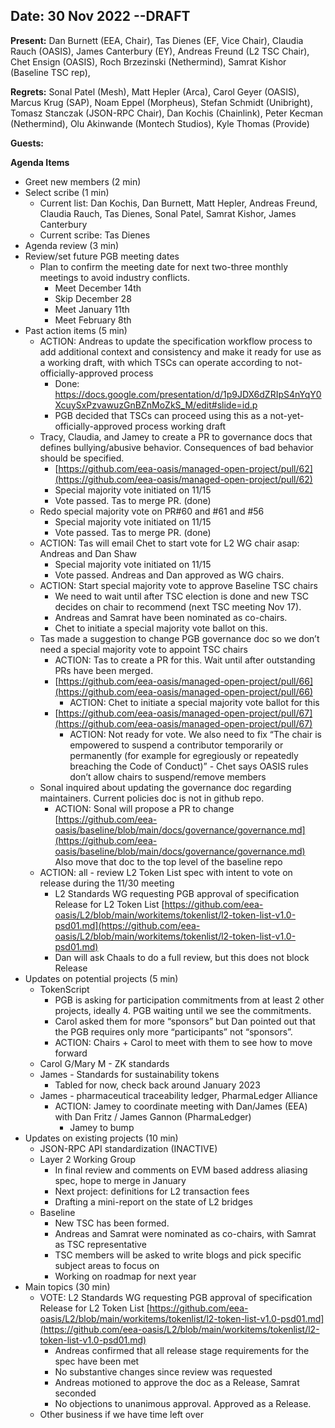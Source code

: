 

## Date: 30 Nov 2022 --DRAFT

**Present:** Dan Burnett (EEA, Chair), Tas Dienes (EF, Vice Chair), Claudia Rauch (OASIS), James Canterbury (EY), Andreas Freund (L2 TSC Chair), Chet Ensign (OASIS), Roch Brzezinski (Nethermind), Samrat Kishor (Baseline TSC rep),

**Regrets:** Sonal Patel (Mesh)​​, Matt Hepler (Arca), Carol Geyer (OASIS), Marcus Krug (SAP), Noam Eppel (Morpheus), Stefan Schmidt (Unibright), Tomasz Stanczak (JSON-RPC Chair), Dan Kochis (Chainlink), Peter Kecman (Nethermind), Olu Akinwande (Montech Studios), Kyle Thomas (Provide)

**Guests:** 

**Agenda Items**
* Greet new members (2 min)
* Select scribe (1 min)
    * Current list: Dan Kochis, Dan Burnett, Matt Hepler, Andreas Freund, Claudia Rauch, Tas Dienes, Sonal Patel, Samrat Kishor, James Canterbury
    * Current scribe: Tas Dienes
* Agenda review (3 min)
* Review/set future PGB meeting dates
    * Plan to confirm the meeting date for next two-three monthly meetings to avoid industry conflicts. 
        * Meet December 14th
        * Skip December 28
        * Meet January 11th
        * Meet February 8th
* Past action items (5 min)
    * ACTION: Andreas to update the specification workflow process to add additional context and consistency and make it ready for use as a working draft, with which TSCs can operate according to not-officially-approved process
        * Done: https://docs.google.com/presentation/d/1p9JDX6dZRIpS4nYqY0XcuySxPzvawuzGnBZnMoZkS_M/edit#slide=id.p
        * PGB decided that TSCs can proceed using this as a not-yet-officially-approved process working draft 
    * Tracy, Claudia, and Jamey to create a PR to governance docs that defines bullying/abusive behavior. Consequences of bad behavior should be specified.
        * [https://github.com/eea-oasis/managed-open-project/pull/62](https://github.com/eea-oasis/managed-open-project/pull/62) 
        * Special majority vote initiated on 11/15
        * Vote passed. Tas to merge PR. (done)
    * Redo special majority vote on PR#60 and #61 and #56
        * Special majority vote initiated on 11/15
        * Vote passed. Tas to merge PR. (done)
    * ACTION: Tas will email Chet to start vote for L2 WG chair asap: Andreas and Dan Shaw
        * Special majority vote initiated on 11/15
        * Vote passed. Andreas and Dan approved as WG chairs.
    * ACTION: Start special majority vote to approve Baseline TSC chairs 
        * We need to wait until after TSC election is done and new TSC decides on chair to recommend (next TSC meeting Nov 17).  
        * Andreas and Samrat have been nominated as co-chairs.
        * Chet to initiate a special majority vote ballot on this.
    * Tas made a suggestion to change PGB governance doc so we don’t need a special majority vote to appoint TSC chairs
        * ACTION: Tas to create a PR for this. Wait until after outstanding PRs have been merged.
        * [https://github.com/eea-oasis/managed-open-project/pull/66](https://github.com/eea-oasis/managed-open-project/pull/66)
            * ACTION: Chet to initiate a special majority vote ballot for this 
        * [https://github.com/eea-oasis/managed-open-project/pull/67](https://github.com/eea-oasis/managed-open-project/pull/67) 
            * ACTION: Not ready for vote. We also need to fix “The chair is empowered to suspend a contributor temporarily or permanently (for example for egregiously or repeatedly breaching the Code of Conduct)” - Chet says OASIS rules don’t allow chairs to suspend/remove members
    * Sonal inquired about updating the governance doc regarding maintainers. Current policies doc is not in github repo.
        * ACTION: Sonal will propose a PR to change [https://github.com/eea-oasis/baseline/blob/main/docs/governance/governance.md](https://github.com/eea-oasis/baseline/blob/main/docs/governance/governance.md) Also move that doc to the top level of the baseline repo
    * ACTION: all - review L2 Token List spec with intent to vote on release during the 11/30 meeting
        * L2 Standards WG requesting PGB approval of specification Release for L2 Token List [https://github.com/eea-oasis/L2/blob/main/workitems/tokenlist/l2-token-list-v1.0-psd01.md](https://github.com/eea-oasis/L2/blob/main/workitems/tokenlist/l2-token-list-v1.0-psd01.md)  
        * Dan will ask Chaals to do a full review, but this does not block Release
* Updates on potential projects (5 min)
    * TokenScript
        * PGB is asking for participation commitments from at least 2 other projects, ideally 4.  PGB waiting until we see the commitments.
        * Carol asked them for more “sponsors” but Dan pointed out that the PGB requires only more “participants” not “sponsors”.
        * ACTION: Chairs + Carol to meet with them to see how to move forward
    * Carol G/Mary M - ZK standards
    * James - Standards for sustainability tokens
        * Tabled for now, check back around January 2023
    * James - pharmaceutical traceability ledger, PharmaLedger Alliance
        * ACTION: Jamey to coordinate meeting with Dan/James (EEA) with Dan Fritz / James Gannon (PharmaLedger)
            * Jamey to bump 
* Updates on existing projects (10 min)
    * JSON-RPC API standardization (INACTIVE)
    * Layer 2 Working Group
        * In final review and comments on EVM based address aliasing spec, hope to merge in January
        * Next project: definitions for L2 transaction fees
        * Drafting a mini-report on the state of L2 bridges
    * Baseline
        * New TSC has been formed.  
        * Andreas and Samrat were nominated as co-chairs, with Samrat as TSC representative
        * TSC members will be asked to write blogs and pick specific subject areas to focus on
        * Working on roadmap for next year
* Main topics (30 min) 
    * VOTE: L2 Standards WG requesting PGB approval of specification Release for L2 Token List [https://github.com/eea-oasis/L2/blob/main/workitems/tokenlist/l2-token-list-v1.0-psd01.md](https://github.com/eea-oasis/L2/blob/main/workitems/tokenlist/l2-token-list-v1.0-psd01.md) 
        * Andreas confirmed that all release stage requirements for the spec have been met
        * No substantive changes since review was requested
        * Andreas motioned to approve the doc as a Release, Samrat seconded
        * No objections to unanimous approval.  Approved as a Release.
    * Other business if we have time left over
